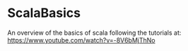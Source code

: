 # ScalaBasics
An overview of the basics of scala following the tutorials at: https://www.youtube.com/watch?v=-8V6bMjThNo